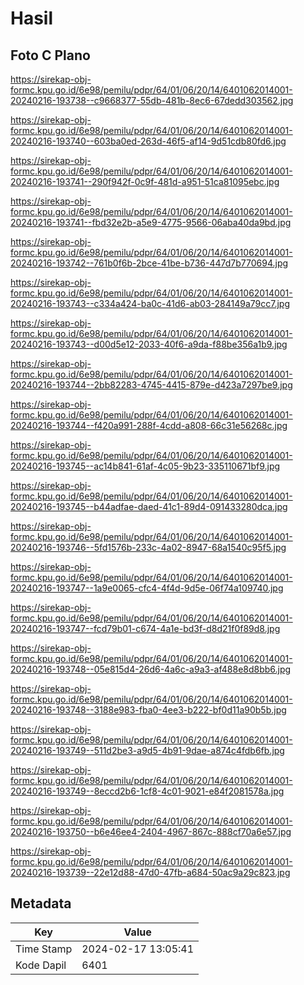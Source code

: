 # Hasil

## Foto C Plano

https://sirekap-obj-formc.kpu.go.id/6e98/pemilu/pdpr/64/01/06/20/14/6401062014001-20240216-193738--c9668377-55db-481b-8ec6-67dedd303562.jpg

https://sirekap-obj-formc.kpu.go.id/6e98/pemilu/pdpr/64/01/06/20/14/6401062014001-20240216-193740--603ba0ed-263d-46f5-af14-9d51cdb80fd6.jpg

https://sirekap-obj-formc.kpu.go.id/6e98/pemilu/pdpr/64/01/06/20/14/6401062014001-20240216-193741--290f942f-0c9f-481d-a951-51ca81095ebc.jpg

https://sirekap-obj-formc.kpu.go.id/6e98/pemilu/pdpr/64/01/06/20/14/6401062014001-20240216-193741--fbd32e2b-a5e9-4775-9566-06aba40da9bd.jpg

https://sirekap-obj-formc.kpu.go.id/6e98/pemilu/pdpr/64/01/06/20/14/6401062014001-20240216-193742--761b0f6b-2bce-41be-b736-447d7b770694.jpg

https://sirekap-obj-formc.kpu.go.id/6e98/pemilu/pdpr/64/01/06/20/14/6401062014001-20240216-193743--c334a424-ba0c-41d6-ab03-284149a79cc7.jpg

https://sirekap-obj-formc.kpu.go.id/6e98/pemilu/pdpr/64/01/06/20/14/6401062014001-20240216-193743--d00d5e12-2033-40f6-a9da-f88be356a1b9.jpg

https://sirekap-obj-formc.kpu.go.id/6e98/pemilu/pdpr/64/01/06/20/14/6401062014001-20240216-193744--2bb82283-4745-4415-879e-d423a7297be9.jpg

https://sirekap-obj-formc.kpu.go.id/6e98/pemilu/pdpr/64/01/06/20/14/6401062014001-20240216-193744--f420a991-288f-4cdd-a808-66c31e56268c.jpg

https://sirekap-obj-formc.kpu.go.id/6e98/pemilu/pdpr/64/01/06/20/14/6401062014001-20240216-193745--ac14b841-61af-4c05-9b23-335110671bf9.jpg

https://sirekap-obj-formc.kpu.go.id/6e98/pemilu/pdpr/64/01/06/20/14/6401062014001-20240216-193745--b44adfae-daed-41c1-89d4-091433280dca.jpg

https://sirekap-obj-formc.kpu.go.id/6e98/pemilu/pdpr/64/01/06/20/14/6401062014001-20240216-193746--5fd1576b-233c-4a02-8947-68a1540c95f5.jpg

https://sirekap-obj-formc.kpu.go.id/6e98/pemilu/pdpr/64/01/06/20/14/6401062014001-20240216-193747--1a9e0065-cfc4-4f4d-9d5e-06f74a109740.jpg

https://sirekap-obj-formc.kpu.go.id/6e98/pemilu/pdpr/64/01/06/20/14/6401062014001-20240216-193747--fcd79b01-c674-4a1e-bd3f-d8d21f0f89d8.jpg

https://sirekap-obj-formc.kpu.go.id/6e98/pemilu/pdpr/64/01/06/20/14/6401062014001-20240216-193748--05e815d4-26d6-4a6c-a9a3-af488e8d8bb6.jpg

https://sirekap-obj-formc.kpu.go.id/6e98/pemilu/pdpr/64/01/06/20/14/6401062014001-20240216-193748--3188e983-fba0-4ee3-b222-bf0d11a90b5b.jpg

https://sirekap-obj-formc.kpu.go.id/6e98/pemilu/pdpr/64/01/06/20/14/6401062014001-20240216-193749--511d2be3-a9d5-4b91-9dae-a874c4fdb6fb.jpg

https://sirekap-obj-formc.kpu.go.id/6e98/pemilu/pdpr/64/01/06/20/14/6401062014001-20240216-193749--8eccd2b6-1cf8-4c01-9021-e84f2081578a.jpg

https://sirekap-obj-formc.kpu.go.id/6e98/pemilu/pdpr/64/01/06/20/14/6401062014001-20240216-193750--b6e46ee4-2404-4967-867c-888cf70a6e57.jpg

https://sirekap-obj-formc.kpu.go.id/6e98/pemilu/pdpr/64/01/06/20/14/6401062014001-20240216-193739--22e12d88-47d0-47fb-a684-50ac9a29c823.jpg


## Metadata

| Key        | Value               |
| ---------- | ------------------- |
| Time Stamp | 2024-02-17 13:05:41 |
| Kode Dapil | 6401                |



